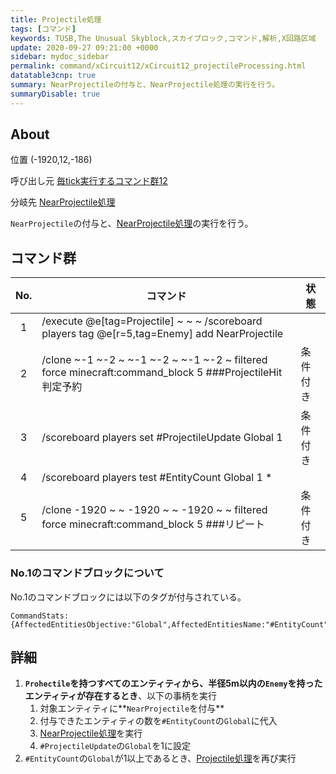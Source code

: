 ```yaml
---
title: Projectile処理
tags: [コマンド]
keywords: TUSB,The Unusual Skyblock,スカイブロック,コマンド,解析,X回路区域
update: 2020-09-27 09:21:00 +0000
sidebar: mydoc_sidebar
permalink: command/xCircuit12/xCircuit12_projectileProcessing.html
datatable3cnp: true
summary: NearProjectileの付与と、NearProjectile処理の実行を行う。
summaryDisable: true
---
```


## About

<span class="tagYellow">位置</span> (-1920,12,-186)

<span class="tagBlack">呼び出し元</span> [毎tick実行するコマンド群12]({{site.baseurl}}/command/xCircuit12/xCircuit12_command.html)

<span class="tagBlue">分岐先</span> [NearProjectile処理]({{site.baseurl}}/command/xCircuit12/xCircuit12_nearProjectileProcessing.html)

`NearProjectile`の付与と、[NearProjectile処理]({{site.baseurl}}/command/xCircuit12/xCircuit12_nearProjectileProcessing.html)の実行を行う。

## コマンド群

<div class="datatable3cnp-begin"></div>

|No.|コマンド|状態|
|:-:|-|-|
|1|/execute @e[tag=Projectile] ~ ~ ~ /scoreboard players tag @e[r=5,tag=Enemy] add NearProjectile|
|2|/clone ~-1 ~-2 ~ ~-1 ~-2 ~ ~-1 ~-2 ~ filtered force minecraft:command_block 5 ###ProjectileHit判定予約|条件付き|
|3|/scoreboard players set #ProjectileUpdate Global 1|条件付き|
|4|/scoreboard players test #EntityCount Global 1 *|
|5|/clone -1920 ~ ~ -1920 ~ ~ -1920 ~ ~ filtered force minecraft:command_block 5 ###リピート|条件付き|

<div class="datatable3cnp-end"></div>

### No.1のコマンドブロックについて

No.1のコマンドブロックには以下のタグが付与されている。

```mcfunction
CommandStats:{AffectedEntitiesObjective:"Global",AffectedEntitiesName:"#EntityCount"}
```

## 詳細

1. **`Prohectile`を持つすべてのエンティティから、半径5m以内の`Enemy`を持ったエンティティが存在するとき**、以下の事柄を実行
   1. 対象エンティティに**`NearProjectile`を付与**
   2. 付与できたエンティティの数を`#EntityCount`の`Global`に代入
   3. [NearProjectile処理]({{site.baseurl}}/command/xCircuit12/xCircuit12_nearProjectileProcessing.html)を実行
   4. `#ProjectileUpdate`の`Global`を1に設定
2. `#EntityCount`の`Global`が1以上であるとき、[Projectile処理]({{site.baseurl}}/comand/xCircuit12/xCircuit12_projectileProcessing.html)を再び実行
